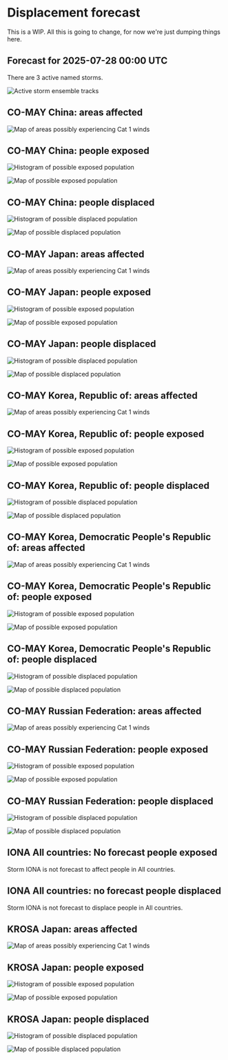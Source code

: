# Displacement forecast

This is a WIP. All this is going to change, for now we're just dumping things here.

## Forecast for 2025-07-28 00:00 UTC

There are 3 active named storms.

![Active storm ensemble tracks](ECMWF_TC_tracks_20250728000000.png)


## CO-MAY China: areas affected

![Map of areas possibly experiencing Cat 1 winds](impact-map_TC_ECMWF_ens_CO-MAY_2025-07-28_00UTC_CHN_cat1.png)


## CO-MAY China: people exposed

![Histogram of possible exposed population](impact-histogram_TC_ECMWF_ens_CO-MAY_2025-07-28_00UTC_CHN_exposed.png)

![Map of possible exposed population](impact-map_TC_ECMWF_ens_CO-MAY_2025-07-28_00UTC_CHN_exposed.png)


## CO-MAY China: people displaced

![Histogram of possible displaced population](impact-histogram_TC_ECMWF_ens_CO-MAY_2025-07-28_00UTC_CHN_displaced.png)


![Map of possible displaced population](impact-map_TC_ECMWF_ens_CO-MAY_2025-07-28_00UTC_CHN_displaced.png)


## CO-MAY Japan: areas affected

![Map of areas possibly experiencing Cat 1 winds](impact-map_TC_ECMWF_ens_CO-MAY_2025-07-28_00UTC_JPN_cat1.png)


## CO-MAY Japan: people exposed

![Histogram of possible exposed population](impact-histogram_TC_ECMWF_ens_CO-MAY_2025-07-28_00UTC_JPN_exposed.png)

![Map of possible exposed population](impact-map_TC_ECMWF_ens_CO-MAY_2025-07-28_00UTC_JPN_exposed.png)


## CO-MAY Japan: people displaced

![Histogram of possible displaced population](impact-histogram_TC_ECMWF_ens_CO-MAY_2025-07-28_00UTC_JPN_displaced.png)


![Map of possible displaced population](impact-map_TC_ECMWF_ens_CO-MAY_2025-07-28_00UTC_JPN_displaced.png)


## CO-MAY Korea, Republic of: areas affected

![Map of areas possibly experiencing Cat 1 winds](impact-map_TC_ECMWF_ens_CO-MAY_2025-07-28_00UTC_KOR_cat1.png)


## CO-MAY Korea, Republic of: people exposed

![Histogram of possible exposed population](impact-histogram_TC_ECMWF_ens_CO-MAY_2025-07-28_00UTC_KOR_exposed.png)

![Map of possible exposed population](impact-map_TC_ECMWF_ens_CO-MAY_2025-07-28_00UTC_KOR_exposed.png)


## CO-MAY Korea, Republic of: people displaced

![Histogram of possible displaced population](impact-histogram_TC_ECMWF_ens_CO-MAY_2025-07-28_00UTC_KOR_displaced.png)


![Map of possible displaced population](impact-map_TC_ECMWF_ens_CO-MAY_2025-07-28_00UTC_KOR_displaced.png)


## CO-MAY Korea, Democratic People's Republic of: areas affected

![Map of areas possibly experiencing Cat 1 winds](impact-map_TC_ECMWF_ens_CO-MAY_2025-07-28_00UTC_PRK_cat1.png)


## CO-MAY Korea, Democratic People's Republic of: people exposed

![Histogram of possible exposed population](impact-histogram_TC_ECMWF_ens_CO-MAY_2025-07-28_00UTC_PRK_exposed.png)

![Map of possible exposed population](impact-map_TC_ECMWF_ens_CO-MAY_2025-07-28_00UTC_PRK_exposed.png)


## CO-MAY Korea, Democratic People's Republic of: people displaced

![Histogram of possible displaced population](impact-histogram_TC_ECMWF_ens_CO-MAY_2025-07-28_00UTC_PRK_displaced.png)


![Map of possible displaced population](impact-map_TC_ECMWF_ens_CO-MAY_2025-07-28_00UTC_PRK_displaced.png)


## CO-MAY Russian Federation: areas affected

![Map of areas possibly experiencing Cat 1 winds](impact-map_TC_ECMWF_ens_CO-MAY_2025-07-28_00UTC_RUS_cat1.png)


## CO-MAY Russian Federation: people exposed

![Histogram of possible exposed population](impact-histogram_TC_ECMWF_ens_CO-MAY_2025-07-28_00UTC_RUS_exposed.png)

![Map of possible exposed population](impact-map_TC_ECMWF_ens_CO-MAY_2025-07-28_00UTC_RUS_exposed.png)


## CO-MAY Russian Federation: people displaced

![Histogram of possible displaced population](impact-histogram_TC_ECMWF_ens_CO-MAY_2025-07-28_00UTC_RUS_displaced.png)


![Map of possible displaced population](impact-map_TC_ECMWF_ens_CO-MAY_2025-07-28_00UTC_RUS_displaced.png)


## IONA All countries: No forecast people exposed

Storm IONA is not forecast to affect people in All countries.


## IONA All countries: no forecast people displaced

Storm IONA is not forecast to displace people in All countries.


## KROSA Japan: areas affected

![Map of areas possibly experiencing Cat 1 winds](impact-map_TC_ECMWF_ens_KROSA_2025-07-28_00UTC_JPN_cat1.png)


## KROSA Japan: people exposed

![Histogram of possible exposed population](impact-histogram_TC_ECMWF_ens_KROSA_2025-07-28_00UTC_JPN_exposed.png)

![Map of possible exposed population](impact-map_TC_ECMWF_ens_KROSA_2025-07-28_00UTC_JPN_exposed.png)


## KROSA Japan: people displaced

![Histogram of possible displaced population](impact-histogram_TC_ECMWF_ens_KROSA_2025-07-28_00UTC_JPN_displaced.png)


![Map of possible displaced population](impact-map_TC_ECMWF_ens_KROSA_2025-07-28_00UTC_JPN_displaced.png)



